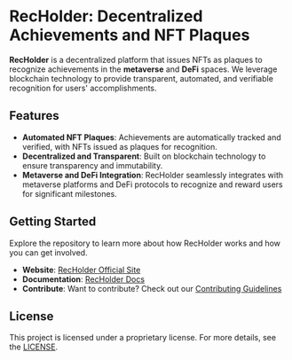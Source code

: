 # RecHolder: Decentralized Achievements and NFT Plaques

**RecHolder** is a decentralized platform that issues NFTs as plaques to recognize achievements in the **metaverse** and **DeFi** spaces. We leverage blockchain technology to provide transparent, automated, and verifiable recognition for users' accomplishments.

## Features

- **Automated NFT Plaques**: Achievements are automatically tracked and verified, with NFTs issued as plaques for recognition.
- **Decentralized and Transparent**: Built on blockchain technology to ensure transparency and immutability.
- **Metaverse and DeFi Integration**: RecHolder seamlessly integrates with metaverse platforms and DeFi protocols to recognize and reward users for significant milestones.

## Getting Started

Explore the repository to learn more about how RecHolder works and how you can get involved.

- **Website**: [RecHolder Official Site](https://recholder.com)
- **Documentation**: [RecHolder Docs](https://recholder.com/docs)
- **Contribute**: Want to contribute? Check out our [Contributing Guidelines](https://recholder.com/contribute)

## License

This project is licensed under a proprietary license. For more details, see the [LICENSE](./LICENSE).
